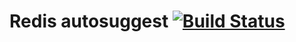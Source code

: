 # Redis autosuggest [![Build Status](https://travis-ci.org/KlausTrainer/redis-autosuggest.svg?branch=master)](https://travis-ci.org/KlausTrainer/redis-autosuggest)
